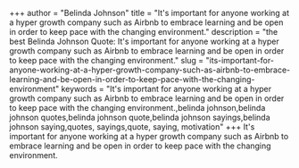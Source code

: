 +++
author = "Belinda Johnson"
title = "It's important for anyone working at a hyper growth company such as Airbnb to embrace learning and be open in order to keep pace with the changing environment."
description = "the best Belinda Johnson Quote: It's important for anyone working at a hyper growth company such as Airbnb to embrace learning and be open in order to keep pace with the changing environment."
slug = "its-important-for-anyone-working-at-a-hyper-growth-company-such-as-airbnb-to-embrace-learning-and-be-open-in-order-to-keep-pace-with-the-changing-environment"
keywords = "It's important for anyone working at a hyper growth company such as Airbnb to embrace learning and be open in order to keep pace with the changing environment.,belinda johnson,belinda johnson quotes,belinda johnson quote,belinda johnson sayings,belinda johnson saying,quotes, sayings,quote, saying, motivation"
+++
It's important for anyone working at a hyper growth company such as Airbnb to embrace learning and be open in order to keep pace with the changing environment.
